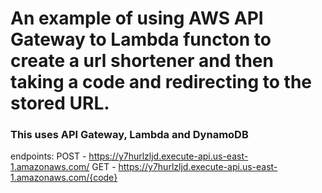 # An example of using AWS API Gateway to Lambda functon to create a url shortener and then taking a code and redirecting to the stored URL.

### This uses API Gateway, Lambda and DynamoDB

endpoints:
  POST - https://y7hurlzljd.execute-api.us-east-1.amazonaws.com/
  GET - https://y7hurlzljd.execute-api.us-east-1.amazonaws.com/{code}